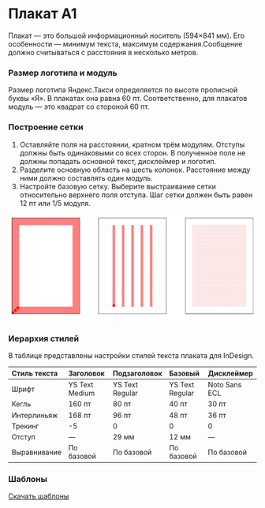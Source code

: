 # Плакат A1

Плакат — это большой информационный носитель \(594×841 мм\). Его особенности — минимум текста, максимум содержания.Сообщение должно считываться с расстояния в несколько метров.

### Размер логотипа и модуль

Размер логотипа Яндекс.Такси определяется по высоте прописной буквы «Я». В плакатах она равна 60 пт. Соответственно, для плакатов модуль — это квадрат со стороной 60 пт.

### Построение сетки

1. Оставляйте поля на расстоянии, кратном трём модулям. Отступы должны быть одинаковыми со всех сторон. В полученное поле не должны попадать основной текст, дисклеймер и логотип.
2. Разделите основную область на шесть колонок. Расстояние между ними должно составлять один модуль.
3. Настройте базовую сетку. Выберите выстраивание сетки относительно верхнего поля отступа. Шаг сетки должен быть равен 12 пт или 1/5 модуля.

![](../.gitbook/assets/a1.png)

### Иерархия стилей

В таблице представлены настройки стилей текста плаката для InDesign.

| Стиль текста | Заголовок | Подзаголовок | Базовый | Дисклеймер |
| :--- | :--- | :--- | :--- | :--- |
| Шрифт | YS Text Medium | YS Text Regular | YS Text Regular | Noto Sans ECL |
| Кегль | 160 пт | 80 пт | 40 пт | 30 пт |
| Интерлиньяж | 168 пт | 96 пт | 48 пт | 36 пт |
| Трекинг | -5 | 0 | 0 | 0 |
| Отступ | — | 29 мм | 12 мм | — |
| Выравнивание | По базовой | По базовой | По базовой | По базовой |

### Шаблоны

[Скачать шаблоны](https://disk.yandex.ru/client/disk/CREATIVE/!YTD_GUIDES/Templates/POSM/A1%2520Folder)

